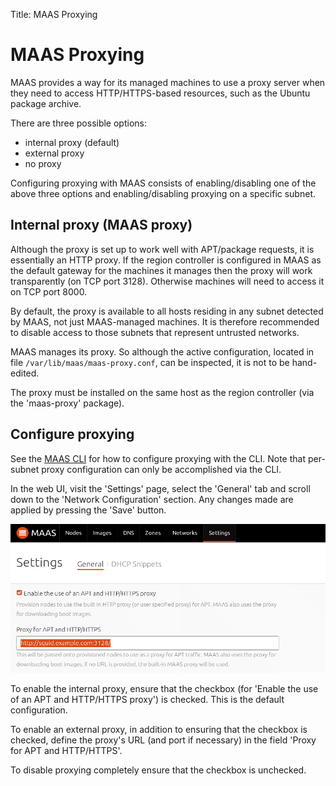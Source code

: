 Title: MAAS Proxying


# MAAS Proxying

MAAS provides a way for its managed machines to use a proxy server when they
need to access HTTP/HTTPS-based resources, such as the Ubuntu package archive.

There are three possible options:

- internal proxy (default)
- external proxy
- no proxy

Configuring proxying with MAAS consists of enabling/disabling one of the above
three options and enabling/disabling proxying on a specific subnet.


## Internal proxy (MAAS proxy)

Although the proxy is set up to work well with APT/package requests, it is
essentially an HTTP proxy. If the region controller is configured in MAAS as
the default gateway for the machines it manages then the proxy will work
transparently (on TCP port 3128). Otherwise machines will need to access it on
TCP port 8000.

By default, the proxy is available to all hosts residing in any subnet detected
by MAAS, not just MAAS-managed machines. It is therefore recommended to disable
access to those subnets that represent untrusted networks.

MAAS manages its proxy. So although the active configuration, located in file
`/var/lib/maas/maas-proxy.conf`, can be inspected, it is not to be hand-edited.

The proxy must be installed on the same host as the region controller (via the
'maas-proxy' package).


## Configure proxying

See the [MAAS CLI](./manage-cli-common.html#configure-proxying) for how to
configure proxying with the CLI. Note that per-subnet proxy configuration can
only be accomplished via the CLI.

In the web UI, visit the 'Settings' page, select the 'General' tab and scroll
down to the 'Network Configuration' section. Any changes made are applied by
pressing the 'Save' button.

![image](./media/external-proxy.png)

To enable the internal proxy, ensure that the checkbox (for 'Enable the use of
an APT and HTTP/HTTPS proxy') is checked. This is the default configuration.

To enable an external proxy, in addition to ensuring that the checkbox is
checked, define the proxy's URL (and port if necessary) in the field 'Proxy for
APT and HTTP/HTTPS'.

To disable proxying completely ensure that the checkbox is unchecked.
